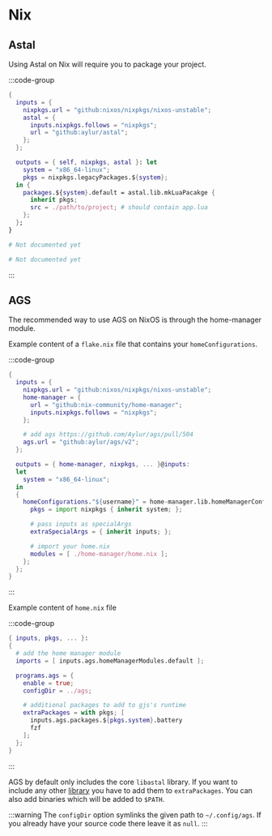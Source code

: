# Nix

## Astal

Using Astal on Nix will require you to package your project.

:::code-group

```nix [<i class="devicon-lua-plain"></i> Lua]
{
  inputs = {
    nixpkgs.url = "github:nixos/nixpkgs/nixos-unstable";
    astal = {
      inputs.nixpkgs.follows = "nixpkgs";
      url = "github:aylur/astal";
    };
  };

  outputs = { self, nixpkgs, astal }: let
    system = "x86_64-linux";
    pkgs = nixpkgs.legacyPackages.${system};
  in {
    packages.${system}.default = astal.lib.mkLuaPacakge {
      inherit pkgs;
      src = ./path/to/project; # should contain app.lua
    };
  };
}
```

```nix [<i class="devicon-python-plain"></i> Python]
# Not documented yet
```

```nix [<i class="devicon-vala-plain"></i> Vala]
# Not documented yet
```

:::

## AGS

The recommended way to use AGS on NixOS is through the home-manager module.

Example content of a `flake.nix` file that contains your `homeConfigurations`.

<!--TODO: remove v2 after merge-->

:::code-group

```nix [<i class="devicon-nixos-plain"></i> flake.nix]
{
  inputs = {
    nixpkgs.url = "github:nixos/nixpkgs/nixos-unstable";
    home-manager = {
      url = "github:nix-community/home-manager";
      inputs.nixpkgs.follows = "nixpkgs";
    };

    # add ags https://github.com/Aylur/ags/pull/504
    ags.url = "github:aylur/ags/v2";
  };

  outputs = { home-manager, nixpkgs, ... }@inputs:
  let
    system = "x86_64-linux";
  in
  {
    homeConfigurations."${username}" = home-manager.lib.homeManagerConfiguration {
      pkgs = import nixpkgs { inherit system; };

      # pass inputs as specialArgs
      extraSpecialArgs = { inherit inputs; };

      # import your home.nix
      modules = [ ./home-manager/home.nix ];
    };
  };
}
```

:::

Example content of `home.nix` file

:::code-group

```nix [<i class="devicon-nixos-plain"></i> home.nix]
{ inputs, pkgs, ... }:
{
  # add the home manager module
  imports = [ inputs.ags.homeManagerModules.default ];

  programs.ags = {
    enable = true;
    configDir = ../ags;

    # additional packages to add to gjs's runtime
    extraPackages = with pkgs; [
      inputs.ags.packages.${pkgs.system}.battery
      fzf
    ];
  };
}
```

:::

AGS by default only includes the core `libastal` library.
If you want to include any other [library](../libraries/references) you have to add them to `extraPackages`.
You can also add binaries which will be added to `$PATH`.

:::warning
The `configDir` option symlinks the given path to `~/.config/ags`.
If you already have your source code there leave it as `null`.
:::

